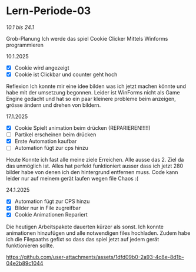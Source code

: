 # Lern-Periode-03
*10.1 bis 24.1*

Grob-Planung
Ich werde das spiel Cookie Clicker Mittels Winforms programmieren

10.1.2025

- [X] Cookie wird angezeigt
- [X] Cookie ist Clickbar und counter geht hoch

Reflexion
Ich konnte mir eine idee bilden was ich jetzt machen könnte und habe mit der umsetzung begonnen. Leider ist WinForms nicht als Game Engine gedacht und hat so ein paar kleinere probleme beim anzeigen, grösse ändern und drehen von bildern.

17.1.2025

 - [X] Cookie Spielt animation beim drücken (REPARIEREN!!!!!)
 - [ ] Partikel erscheinen beim drücken
 - [X] Erste Automation kaufbar
 - [ ] Automation fügt zur cps hinzu

Heute Konnte ich fast alle meine ziele Erreichen. Alle ausse das 2. Ziel da das unmöglich ist. Alles hat perfekt funktioniert ausser dass ich jetzt 280 bilder habe von denen ich den hintergrund entfernen muss. Code kann leider nur auf meinem gerät laufen wegen file Chaos :(

24.1.2025

 - [X] Automation fügt zur CPS hinzu
 - [X] Bilder nur in File zugreifbar
 - [X] Cookie Animationen Repariert

Die heutigen Arbeitspakete dauerten kürzer als sonst. Ich konnte animationen hinzufügen und alle notwendigen files hochladen. Zudem habe ich die Filepaaths gefixt so dass das spiel jetzt auf jedem gerät funktionieren sollte.


https://github.com/user-attachments/assets/1dfd09b0-2a93-4c8e-8d1b-04e2b89c1044


